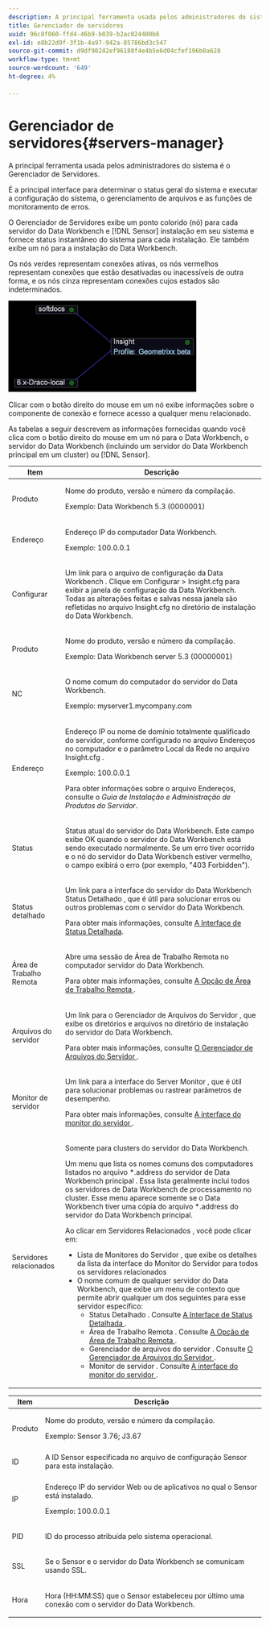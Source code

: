 ```yaml
---
description: A principal ferramenta usada pelos administradores do sistema é o Gerenciador de Servidores.
title: Gerenciador de servidores
uuid: 96c8f060-ffd4-46b9-b039-b2ac024400b6
exl-id: e8b22d9f-3f1b-4a97-942a-85786bd3c547
source-git-commit: d9df90242ef96188f4e4b5e6d04cfef196b0a628
workflow-type: tm+mt
source-wordcount: '649'
ht-degree: 4%

---
```


# Gerenciador de servidores{#servers-manager}

A principal ferramenta usada pelos administradores do sistema é o Gerenciador de Servidores.

É a principal interface para determinar o status geral do sistema e executar a configuração do sistema, o gerenciamento de arquivos e as funções de monitoramento de erros.

O Gerenciador de Servidores exibe um ponto colorido (nó) para cada servidor do Data Workbench e [!DNL Sensor] instalação em seu sistema e fornece status instantâneo do sistema para cada instalação. Ele também exibe um nó para a instalação do Data Workbench.

Os nós verdes representam conexões ativas, os nós vermelhos representam conexões que estão desativadas ou inacessíveis de outra forma, e os nós cinza representam conexões cujos estados são indeterminados.

![](assets/vis_SysStat_RedGreenDots.png)

Clicar com o botão direito do mouse em um nó exibe informações sobre o componente de conexão e fornece acesso a qualquer menu relacionado.

As tabelas a seguir descrevem as informações fornecidas quando você clica com o botão direito do mouse em um nó para o Data Workbench, o servidor do Data Workbench (incluindo um servidor do Data Workbench principal em um cluster) ou [!DNL Sensor].

<table id="table_C459CAAB07D34144B5BFFCCC84C2BB37"> 
 <thead> 
  <tr> 
   <th colname="col1" class="entry"> Item </th> 
   <th colname="col2" class="entry"> Descrição </th> 
  </tr> 
 </thead>
 <tbody> 
  <tr> 
   <td colname="col1"> <p>Produto </p> </td> 
   <td colname="col2"> <p>Nome do produto, versão e número da compilação. </p> <p>Exemplo: Data Workbench 5.3 (0000001) </p> </td> 
  </tr> 
  <tr> 
   <td colname="col1"> <p>Endereço </p> </td> 
   <td colname="col2"> <p>Endereço IP do computador Data Workbench. </p> <p>Exemplo: 100.0.0.1 </p> </td> 
  </tr> 
  <tr> 
   <td colname="col1"> <p>Configurar </p> </td> 
   <td colname="col2"> <p>Um link para o arquivo de configuração <span class="keyword"> da Data Workbench </span>. Clique em <span class="uicontrol"> Configurar </span> &gt; <span class="uicontrol"> Insight.cfg </span> para exibir a janela de configuração da Data Workbench. Todas as alterações feitas e salvas nessa janela são refletidas no arquivo <span class="filepath"> Insight.cfg </span> no diretório de instalação do Data Workbench. </p> </td> 
  </tr> 
  <tr> 
   <td colname="col1"> <p>Produto </p> </td> 
   <td colname="col2"> <p>Nome do produto, versão e número da compilação. </p> <p>Exemplo: Data Workbench server 5.3 (00000001) </p> </td> 
  </tr> 
  <tr> 
   <td colname="col1"> <p>NC </p> </td> 
   <td colname="col2"> <p>O nome comum do computador do servidor do Data Workbench. </p> <p>Exemplo: <span class="filepath"> myserver1.mycompany.com </span> </p> </td> 
  </tr> 
  <tr> 
   <td colname="col1"> <p>Endereço </p> </td> 
   <td colname="col2"> <p>Endereço IP ou nome de domínio totalmente qualificado do servidor, conforme configurado no arquivo Endereços no computador e o parâmetro Local da Rede no arquivo <span class="filepath"> Insight.cfg </span> . </p> <p>Exemplo: 100.0.0.1 </p> <p>Para obter informações sobre o arquivo Endereços, consulte o <i>Guia de Instalação e Administração de Produtos do Servidor</i>. </p> </td> 
  </tr> 
  <tr> 
   <td colname="col1"> <p>Status </p> </td> 
   <td colname="col2"> <p>Status atual do servidor do Data Workbench. Este campo exibe OK quando o servidor do Data Workbench está sendo executado normalmente. Se um erro tiver ocorrido e o nó do servidor do Data Workbench estiver vermelho, o campo exibirá o erro (por exemplo, "403 Forbidden"). </p> </td> 
  </tr> 
  <tr> 
   <td colname="col1"> <p>Status detalhado </p> </td> 
   <td colname="col2"> <p>Um link para a interface <span class="keyword"> do servidor do Data Workbench </span> <span class="wintitle"> Status Detalhado </span>, que é útil para solucionar erros ou outros problemas com o servidor do Data Workbench. </p> <p>Para obter mais informações, consulte <a href="../../../home/c-get-started/c-admin-intrf/c-det-stat-interf.md"> A Interface de Status Detalhada</a>. </p> </td> 
  </tr> 
  <tr> 
   <td colname="col1"> <p>Área de Trabalho Remota </p> </td> 
   <td colname="col2"> <p>Abre uma sessão <span class="wintitle"> de Área de Trabalho Remota </span> no computador servidor do Data Workbench. </p> <p>Para obter mais informações, consulte <a href="../../../home/c-get-started/c-admin-intrf/t-rmt-dsktp-opt.md#task-dc0bdb4630474a17af67b931bc22d9ef"> A Opção de Área de Trabalho Remota </a>. </p> </td> 
  </tr> 
  <tr> 
   <td colname="col1"> <p>Arquivos do servidor </p> </td> 
   <td colname="col2"> <p>Um link para o <span class="wintitle"> Gerenciador de Arquivos do Servidor </span>, que exibe os diretórios e arquivos no diretório de instalação do servidor do Data Workbench. </p> <p>Para obter mais informações, consulte <a href="../../../home/c-get-started/c-admin-intrf/c-svr-files-mgr.md#concept-73a0808487c8424285ae7302f53bc5f4"> O Gerenciador de Arquivos do Servidor </a>. </p> </td> 
  </tr> 
  <tr> 
   <td colname="col1"> <p>Monitor de servidor </p> </td> 
   <td colname="col2"> <p>Um link para a interface do <span class="wintitle"> Server Monitor </span>, que é útil para solucionar problemas ou rastrear parâmetros de desempenho. </p> <p>Para obter mais informações, consulte <a href="../../../home/c-get-started/c-admin-intrf/c-svr-mtr-intfc.md#concept-3bea7441de20409585e63060d5489f45"> A interface do monitor do servidor </a>. </p> </td> 
  </tr> 
  <tr> 
   <td colname="col1"> <p>Servidores relacionados </p> </td> 
   <td colname="col2"> <p>Somente para clusters do servidor do Data Workbench. </p> <p>Um menu que lista os nomes comuns dos computadores listados no arquivo *.address </span> do servidor de Data Workbench principal <span class="filepath">. Essa lista geralmente inclui todos os servidores de Data Workbench <span class="keyword"> de processamento </span> no cluster. Esse menu aparece somente se o Data Workbench tiver uma cópia do arquivo *.address </span> do servidor do Data Workbench principal.<span class="filepath"> </span></span></p> <p>Ao clicar em <span class="uicontrol"> Servidores Relacionados </span>, você pode clicar em: 
     <ul id="ul_3B28B8579B1945FD80669EDFDFDA84A6"> 
      <li id="li_90094B46CB304C179136BB75FF0D6DBD"> <span class="uicontrol"> Lista de Monitores do Servidor  </span>, que exibe os detalhes da lista da  <span class="wintitle"> interface do Monitor do  </span> Servidor para todos os servidores relacionados </li> 
      <li id="li_CD6FF5BB52874ABCB536C2DE2376587A">O nome comum de qualquer servidor do Data Workbench, que exibe um menu de contexto que permite abrir qualquer um dos seguintes para esse servidor específico: 
       <ul id="ul_928510D1DE68471583F2EE7547AEB824"> 
        <li id="li_8399338137354A59B9B4D24AF7EEE868"> <span class="uicontrol"> Status Detalhado  </span>. Consulte <a href="../../../home/c-get-started/c-admin-intrf/c-det-stat-interf.md"> A Interface de Status Detalhada </a>. </li> 
        <li id="li_0FE569C56B3F4583BC1F3DF3B4F55765"> <span class="uicontrol"> Área de Trabalho Remota  </span>. Consulte <a href="../../../home/c-get-started/c-admin-intrf/t-rmt-dsktp-opt.md#task-dc0bdb4630474a17af67b931bc22d9ef"> A Opção de Área de Trabalho Remota </a>. </li> 
        <li id="li_2B6F8419CB5945C9B411F6A7C2C859FF"> <span class="uicontrol"> Gerenciador de arquivos do servidor </span>. Consulte <a href="../../../home/c-get-started/c-admin-intrf/c-svr-files-mgr.md#concept-73a0808487c8424285ae7302f53bc5f4"> O Gerenciador de Arquivos do Servidor </a>. </li> 
        <li id="li_F22F974EB4DE4F0F93623AE98C7DCEBC"> <span class="uicontrol"> Monitor de servidor  </span>. Consulte <a href="../../../home/c-get-started/c-admin-intrf/c-svr-mtr-intfc.md#concept-3bea7441de20409585e63060d5489f45"> A interface do monitor do servidor </a>. </li> 
       </ul> </li> 
     </ul> </p> </td> 
  </tr> 
 </tbody> 
</table>

<table id="table_5BFA0AFE2D9A4337BF04343879DAD03B"> 
 <thead> 
  <tr> 
   <th colname="col1" class="entry"> Item </th> 
   <th colname="col2" class="entry"> Descrição </th> 
  </tr> 
 </thead>
 <tbody> 
  <tr> 
   <td colname="col1"> <p>Produto </p> </td> 
   <td colname="col2"> <p>Nome do produto, versão e número da compilação. </p> <p>Exemplo: Sensor 3.76; J3.67 </p> </td> 
  </tr> 
  <tr> 
   <td colname="col1"> <p>ID </p> </td> 
   <td colname="col2"> A ID <span class="wintitle"> Sensor </span> especificada no arquivo de configuração <span class="wintitle"> Sensor </span> para esta instalação. </td> 
  </tr> 
  <tr> 
   <td colname="col1"> <p>IP </p> </td> 
   <td colname="col2"> <p>Endereço IP do servidor Web ou de aplicativos no qual o <span class="wintitle"> Sensor </span> está instalado. </p> <p>Exemplo: 100.0.0.1 </p> </td> 
  </tr> 
  <tr> 
   <td colname="col1"> <p>PID </p> </td> 
   <td colname="col2"> <p>ID do processo atribuída pelo sistema operacional. </p> </td> 
  </tr> 
  <tr> 
   <td colname="col1"> <p>SSL </p> </td> 
   <td colname="col2"> <p>Se o <span class="wintitle"> Sensor </span> e o servidor do Data Workbench se comunicam usando SSL. </p> </td> 
  </tr> 
  <tr> 
   <td colname="col1"> <p>Hora </p> </td> 
   <td colname="col2"> <p>Hora (HH:MM:SS) que o <span class="wintitle"> Sensor </span> estabeleceu por último uma conexão com o servidor do Data Workbench. </p> </td> 
  </tr> 
 </tbody> 
</table>
